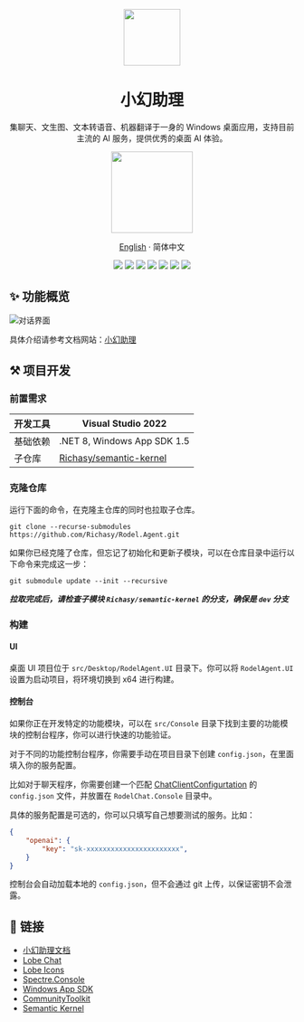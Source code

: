 <a name="readme-top"></a>

<div align="center">

<img height="100" src="./assets/logo.png">

<h1 align="center">小幻助理</h1>

集聊天、文生图、文本转语音、机器翻译于一身的 Windows 桌面应用，支持目前主流的 AI 服务，提供优秀的桌面 AI 体验。

<a title="从Microsoft获取" href="https://www.microsoft.com/store/apps/9NB0NB3MLQTM?launch=true&amp;mode=full" target="_blank"><picture><source srcset="https://get.microsoft.com/images/zh-CN%20light.svg" media="(prefers-color-scheme: dark)"><source srcset="https://get.microsoft.com/images/zh-CN%20dark.svg" media="(prefers-color-scheme: light), (prefers-color-scheme: no-preference)"><img src="https://get.microsoft.com/images/zh-CN%20dark.svg" width="144"></picture></a>

[English](./README.md) · 简体中文

<!-- SHIELD GROUP -->

[![][github-release-shield]][github-release-link]
[![][github-releasedate-shield]][github-releasedate-link]
[![][github-contributors-shield]][github-contributors-link]
[![][github-forks-shield]][github-forks-link]
[![][github-stars-shield]][github-stars-link]
[![][github-issues-shield]][github-issues-link]
[![][github-license-shield]][github-license-link]

</div>

## ✨ 功能概览

![对话界面](./assets/zh/chat-overview.png)

具体介绍请参考文档网站：[小幻助理](https://agent.richasy.net)

## ⚒️ 项目开发

### 前置需求

|开发工具|Visual Studio 2022|
|-|-|
|基础依赖|.NET 8, Windows App SDK 1.5|
|子仓库|[Richasy/semantic-kernel](https://github.com/Richasy/semantic-kernel/tree/dev)|

### 克隆仓库

运行下面的命令，在克隆主仓库的同时也拉取子仓库。

```shell
git clone --recurse-submodules https://github.com/Richasy/Rodel.Agent.git
```

如果你已经克隆了仓库，但忘记了初始化和更新子模块，可以在仓库目录中运行以下命令来完成这一步：

```shell
git submodule update --init --recursive
```

***拉取完成后，请检查子模块 `Richasy/semantic-kernel` 的分支，确保是 `dev` 分支***

### 构建

#### UI

桌面 UI 项目位于 `src/Desktop/RodelAgent.UI` 目录下。你可以将 `RodelAgent.UI` 设置为启动项目，将环境切换到 x64 进行构建。

#### 控制台

如果你正在开发特定的功能模块，可以在 `src/Console` 目录下找到主要的功能模块的控制台程序，你可以进行快速的功能验证。

对于不同的功能控制台程序，你需要手动在项目目录下创建 `config.json`，在里面填入你的服务配置。

比如对于聊天程序，你需要创建一个匹配 [ChatClientConfigurtation](./src/Core/RodelChat.Models/Client/ChatClientConfiguration.cs) 的 `config.json` 文件，并放置在 `RodelChat.Console` 目录中。

具体的服务配置是可选的，你可以只填写自己想要测试的服务。比如：

```json
{
    "openai": {
        "key": "sk-xxxxxxxxxxxxxxxxxxxxxxx",
    }
}
```

控制台会自动加载本地的 `config.json`，但不会通过 git 上传，以保证密钥不会泄露。

## 🔗 链接

- [小幻助理文档](https://agent.richasy.net)
- [Lobe Chat](https://github.com/lobehub/lobe-chat)
- [Lobe Icons](https://github.com/lobehub/lobe-icons)
- [Spectre.Console](https://spectreconsole.net)
- [Windows App SDK](https://github.com/microsoft/WindowsAppSDK)
- [CommunityToolkit](https://github.com/CommunityToolkit)
- [Semantic Kernel](https://github.com/microsoft/semantic-kernel)

<!-- LINK GROUP -->
[github-contributors-link]: https://github.com/Richasy/Rodel.Agent/graphs/contributors
[github-contributors-shield]: https://img.shields.io/github/contributors/Richasy/Rodel.Agent?color=c4f042&labelColor=black&style=flat-square
[github-forks-link]: https://github.com/Richasy/Rodel.Agent/network/members
[github-forks-shield]: https://img.shields.io/github/forks/Richasy/Rodel.Agent?color=8ae8ff&labelColor=black&style=flat-square
[github-issues-link]: https://github.com/Richasy/Rodel.Agent/issues
[github-issues-shield]: https://img.shields.io/github/issues/Richasy/Rodel.Agent?color=ff80eb&labelColor=black&style=flat-square
[github-license-link]: https://github.com/Richasy/Rodel.Agent/blob/main/LICENSE
[github-license-shield]: https://img.shields.io/github/license/Richasy/Rodel.Agent?color=white&labelColor=black&style=flat-square
[github-release-link]: https://github.com/Richasy/Rodel.Agent/releases
[github-release-shield]: https://img.shields.io/github/v/release/Richasy/Rodel.Agent?color=369eff&labelColor=black&logo=github&style=flat-square
[github-releasedate-link]: https://github.com/Richasy/Rodel.Agent/releases
[github-releasedate-shield]: https://img.shields.io/github/release-date/Richasy/Rodel.Agent?labelColor=black&style=flat-square
[github-stars-link]: https://github.com/Richasy/Rodel.Agent/network/stargazers
[github-stars-shield]: https://img.shields.io/github/stars/Richasy/Rodel.Agent?color=ffcb47&labelColor=black&style=flat-square
